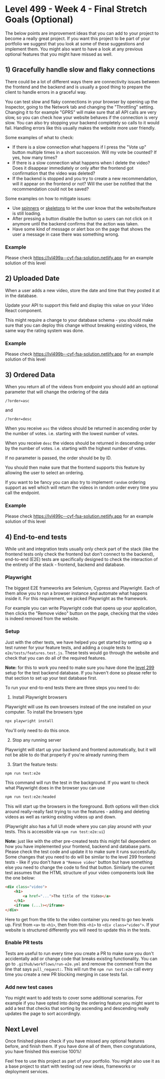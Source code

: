 # Level 499 - Week 4 - Final Stretch Goals (Optional)

The below points are improvement ideas that you can add to your project to become a really great project. If you want this project to be part of your portfolio we suggest that you look at some of these suggestions and implement them. You might also want to have a look at any previous optional features that you might have missed as well.

## 1) Gracefully handle slow and flaky connections

There could be a lot of different ways there are connectivity issues between the frontend and the backend and is usually a good thing to prepare the client to handle errors in a graceful way.

You can test slow and flaky connections in your browser by opening up the Inspector, going to the Network tab and changing the "Throttling" setting. Changing it to for example "GPRS" will make sure that all API calls are very slow, so you can check how your website behaves if the connection is very slow. You can also try stopping your backend completely so calls to it would fail. Handling errors like this usually makes the website more user friendly.

Some examples of what to check:

- If there is a slow connection what happens if I press the "Vote up" button multiple times in a short succession. Will my vote be counted? If yes, how many times?
- If there is a slow connection what happens when I delete the video? Does it disappear immediately or only after the frontend got confirmation that the video was deleted?
- If the backend is stopped and you try to create a new recommendation, will it appear on the frontend or not? Will the user be notified that the recommendation could not be saved?

Some examples on how to mitigate issues:

- Use [spinners](https://mui.com/material-ui/react-progress/) or [skeletons](https://mui.com/material-ui/react-skeleton/) to let the user know that the website/feature is still loading.
- After pressing a button disable the button so users can not click on it anymore until the backend confirms that the action was taken.
- Have some kind of message or alert box on the page that shows the user a message in case there was something wrong.

### Example

Please check https://lvl499a--cyf-fsa-solution.netlify.app for an example solution of this level

## 2) Uploaded Date

When a user adds a new video, store the date and time that they posted it at in the database.

Update your API to support this field and display this value on your Video React component.

This might require a change to your database schema - you should make sure that you can deploy this change without breaking existing videos, the same way the rating system was done.

### Example

Please check https://lvl499b--cyf-fsa-solution.netlify.app for an example solution of this level

## 3) Ordered Data

When you return all of the videos from endpoint you should add an optional parameter that will change the ordering of the data

```
/?order=asc
```

and

```
/?order=desc
```

When you receive `asc` the videos should be returned in ascending order by the number of votes. i.e. starting with the lowest number of votes.

When you receive `desc` the videos should be returned in descending order by the number of votes. i.e. starting with the highest number of votes.

If no parameter is passed, the order should be by ID.

You should then make sure that the frontend supports this feature by allowing the user to select an ordering.

If you want to be fancy you can also try to implement `random` ordering support as well which will return the videos in random order every time you call the endpoint.

### Example

Please check https://lvl499c--cyf-fsa-solution.netlify.app for an example solution of this level

## 4) End-to-end tests

While unit and integration tests usually only check part of the stack (like the frontend tests only check the frontend but don't connect to the backend), end-to-end (E2E) tests are specifically designed to check the interaction of the entirety of the stack - frontend, backend and database.

### Playwright

The biggest E2E frameworks are Selenium, Cypress and Playwright. Each of them allow you to run a browser instance and automate what happens inside it. For this requirement, we picked Playwright as the framework.

For example you can write Playwright code that opens up your application, then clicks the "Remove video" button on the page, checking that the video is indeed removed from the website.

### Setup

Just with the other tests, we have helped you get started by setting up a test runner for your feature tests, and adding a couple tests to `e2e/tests/features.test.js`. These tests would go through the website and check that you can do all of the required features.

**Note:** for this to work you need to make sure you have done the [level 299](./299.md) setup for the test backend database. If you haven't done so please refer to that section to set up your test database first.

To run your end-to-end tests there are three steps you need to do:

1. Install Playwright browsers

Playwright will use its own browsers instead of the one installed on your computer. To install the browsers type

```sh
npx playwright install
```

You'll only need to do this once.

2. Stop any running server

Playwright will start up your backend and frontend automatically, but it will not be able to do that properly if you're already running them

3. Start the feature tests:

```sh
npm run test:e2e
```

This command will run the test in the background. If you want to check what Playwright does in the browser you can use

```sh
npm run test:e2e:headed
```

This will start up the browsers in the foreground. Both options will then click around really-really fast trying to run the features - adding and deleting videos as well as ranking existing videos up and down.

(Playwright also has a full UI mode where you can play around with your tests. This is accessible via `npm run test:e2e:ui`)

**Note:** just like with the other pre-created tests this might fail dependent on how you have implemented your frontend, backend and database parts. Please check the test code and update it to make sure it runs successfully. Some changes that you need to do will be similar to the level 299 frontend tests - like if you don't have a `"Remove video"` button but have something else you need to change the code to find that button. Similarly the current test assumes that the HTML structure of your video components look like the one below:

```html
<div class="video">
	<h1>
		<a href="...">The title of the Video</a>
	</h1>
	<iframe (...)></iframe>
</div>
```

Here to get from the title to the video container you need to go two levels up. First from `<a>` to `<h1>`, then from this `<h1>` to `<div class="video">`. If your website is structured differently you will need to update this in the tests.

### Enable PR tests

Tests are useful to run every time you create a PR to make sure you don't accidentally add or change code that breaks existing functionality. You can go to `.github/workflows/run-e2e.yml` and remove the comment from the line that says `pull_request:`. This will run the `npm run test:e2e` call every time you create a new PR blocking merging in case tests fail.

### Add new test cases

You might want to add tests to cover some additional scenarios. For example if you have opted into doing the ordering feature you might want to add a test that checks that sorting by ascending and descending really updates the page to sort accordingly.

## Next Level

Once finished please check if you have missed any optional features before, and finish them. If you have done all of them, then congratulations, you have finished this exercise 100%!

Feel free to use this project as part of your portfolio. You might also use it as a base project to start with testing out new ideas, frameworks or deployment services.
